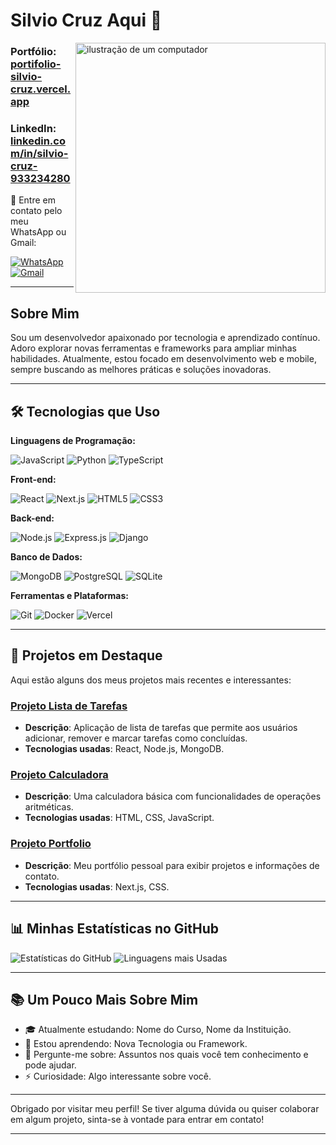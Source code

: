 # Silvio Cruz Aqui 👋
<img src="https://raw.githubusercontent.com/MicaelliMedeiros/micaellimedeiros/master/image/computer-illustration.png" alt="ilustração de um computador" width="400px" align="right"/>

### Portfólio: [portifolio-silvio-cruz.vercel.app](https://portifolio-silvio-cruz.vercel.app/)
### LinkedIn: [linkedin.com/in/silvio-cruz-933234280](https://www.linkedin.com/in/silvio-cruz-933234280/)

<p align="left">💌 Entre em contato pelo meu WhatsApp ou Gmail:</p>

<a href="https://wa.me/5511999999999">
  <img src="https://img.shields.io/badge/-WhatsApp-25d366?style=flat-square&labelColor=25d366&logo=whatsapp&logoColor=white" alt="WhatsApp"/>
</a>
<a href="mailto:silviocruz0508@gmail.com">
  <img src="https://img.shields.io/badge/-Gmail-D14836?style=flat-square&logo=gmail&logoColor=white" alt="Gmail"/>
</a>

---

## Sobre Mim
Sou um desenvolvedor apaixonado por tecnologia e aprendizado contínuo. Adoro explorar novas ferramentas e frameworks para ampliar minhas habilidades. Atualmente, estou focado em desenvolvimento web e mobile, sempre buscando as melhores práticas e soluções inovadoras.

---

## 🛠️ Tecnologias que Uso
**Linguagens de Programação:**

![JavaScript](https://img.shields.io/badge/-JavaScript-F7DF1E?style=flat-square&logo=javascript&logoColor=black) 
![Python](https://img.shields.io/badge/-Python-3776AB?style=flat-square&logo=python&logoColor=white) 
![TypeScript](https://img.shields.io/badge/-TypeScript-3178C6?style=flat-square&logo=typescript&logoColor=white)

**Front-end:**

![React](https://img.shields.io/badge/-React-61DAFB?style=flat-square&logo=react&logoColor=black) 
![Next.js](https://img.shields.io/badge/-Next.js-000000?style=flat-square&logo=nextdotjs&logoColor=white) 
![HTML5](https://img.shields.io/badge/-HTML5-E34F26?style=flat-square&logo=html5&logoColor=white) 
![CSS3](https://img.shields.io/badge/-CSS3-1572B6?style=flat-square&logo=css3&logoColor=white)

**Back-end:**

![Node.js](https://img.shields.io/badge/-Node.js-339933?style=flat-square&logo=nodedotjs&logoColor=white) 
![Express.js](https://img.shields.io/badge/-Express.js-000000?style=flat-square&logo=express&logoColor=white) 
![Django](https://img.shields.io/badge/-Django-092E20?style=flat-square&logo=django&logoColor=white)

**Banco de Dados:**

![MongoDB](https://img.shields.io/badge/-MongoDB-47A248?style=flat-square&logo=mongodb&logoColor=white) 
![PostgreSQL](https://img.shields.io/badge/-PostgreSQL-336791?style=flat-square&logo=postgresql&logoColor=white) 
![SQLite](https://img.shields.io/badge/-SQLite-003B57?style=flat-square&logo=sqlite&logoColor=white)

**Ferramentas e Plataformas:**

![Git](https://img.shields.io/badge/-Git-F05032?style=flat-square&logo=git&logoColor=white) 
![Docker](https://img.shields.io/badge/-Docker-2496ED?style=flat-square&logo=docker&logoColor=white) 
![Vercel](https://img.shields.io/badge/-Vercel-000000?style=flat-square&logo=vercel&logoColor=white)

---

## 🚀 Projetos em Destaque
Aqui estão alguns dos meus projetos mais recentes e interessantes:

### [Projeto Lista de Tarefas](https://github.com/SilvioCruzDeveloper/To-Do-List)
- **Descrição**: Aplicação de lista de tarefas que permite aos usuários adicionar, remover e marcar tarefas como concluídas.
- **Tecnologias usadas**: React, Node.js, MongoDB.

### [Projeto Calculadora](https://github.com/SilvioCruzDeveloper/Calculadora)
- **Descrição**: Uma calculadora básica com funcionalidades de operações aritméticas.
- **Tecnologias usadas**: HTML, CSS, JavaScript.

### [Projeto Portfolio](https://github.com/SilvioCruzDeveloper/Portfolio)
- **Descrição**: Meu portfólio pessoal para exibir projetos e informações de contato.
- **Tecnologias usadas**: Next.js, CSS.

---

## 📊 Minhas Estatísticas no GitHub
![Estatísticas do GitHub](https://github-readme-stats.vercel.app/api?username=SilvioCruzDeveloper&show_icons=true&theme=radical)
![Linguagens mais Usadas](https://github-readme-stats.vercel.app/api/top-langs/?username=SilvioCruzDeveloper&layout=compact&theme=radical)

---

## 📚 Um Pouco Mais Sobre Mim
- 🎓 Atualmente estudando: Nome do Curso, Nome da Instituição.
- 🌱 Estou aprendendo: Nova Tecnologia ou Framework.
- 💬 Pergunte-me sobre: Assuntos nos quais você tem conhecimento e pode ajudar.
- ⚡ Curiosidade: Algo interessante sobre você.

---

Obrigado por visitar meu perfil! Se tiver alguma dúvida ou quiser colaborar em algum projeto, sinta-se à vontade para entrar em contato!

---
